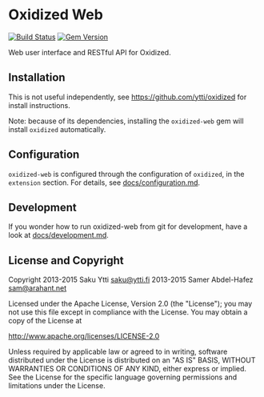 # Oxidized Web

[![Build Status](https://github.com/ytti/oxidized-web/actions/workflows/ruby.yml/badge.svg)](https://github.com/ytti/oxidized-web/actions/workflows/ruby.yml)
[![Gem Version](https://badge.fury.io/rb/oxidized-web.svg)](http://badge.fury.io/rb/oxidized-web)

Web user interface and RESTful API for Oxidized.

## Installation
This is not useful independently, see https://github.com/ytti/oxidized for
install instructions.

Note: because of its dependencies, installing the `oxidized-web` gem will
install `oxidized` automatically.

## Configuration
`oxidized-web` is configured through the configuration of `oxidized`,
in the `extension` section. For details, see
[docs/configuration.md](docs/configuration.md).

## Development
If you wonder how to run oxidized-web from git for development, have a look at
[docs/development.md](docs/development.md).

## License and Copyright
Copyright 2013-2015 Saku Ytti <saku@ytti.fi>
          2013-2015 Samer Abdel-Hafez <sam@arahant.net>

Licensed under the Apache License, Version 2.0 (the "License");
you may not use this file except in compliance with the License.
You may obtain a copy of the License at

  http://www.apache.org/licenses/LICENSE-2.0

Unless required by applicable law or agreed to in writing, software
distributed under the License is distributed on an "AS IS" BASIS,
WITHOUT WARRANTIES OR CONDITIONS OF ANY KIND, either express or implied.
See the License for the specific language governing permissions and
limitations under the License.
